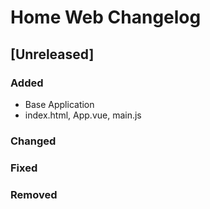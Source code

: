 # Home Web Changelog

## [Unreleased]
### Added
- Base Application
- index.html, App.vue, main.js
### Changed
### Fixed
### Removed
